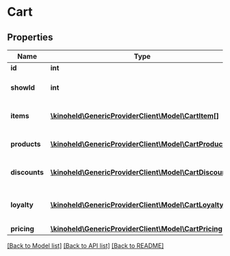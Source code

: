 # Cart

## Properties
Name | Type | Description | Notes
------------ | ------------- | ------------- | -------------
**id** | **int** | Cart ID | 
**showId** | **int** | Show ID the cart is attached to. | 
**items** | [**\kinoheld\GenericProviderClient\Model\CartItem[]**](CartItem.md) | Items added to the cart. | [optional] 
**products** | [**\kinoheld\GenericProviderClient\Model\CartProduct[]**](CartProduct.md) | Products added to the cart. | [optional] 
**discounts** | [**\kinoheld\GenericProviderClient\Model\CartDiscount[]**](CartDiscount.md) | Discounts applied to the cart. | [optional] 
**loyalty** | [**\kinoheld\GenericProviderClient\Model\CartLoyalty[]**](CartLoyalty.md) | Loyalty cards applied to the cart. | [optional] 
**pricing** | [**\kinoheld\GenericProviderClient\Model\CartPricing**](CartPricing.md) |  | [optional] 

[[Back to Model list]](../../README.md#documentation-for-models) [[Back to API list]](../../README.md#documentation-for-api-endpoints) [[Back to README]](../../README.md)

